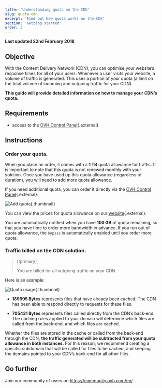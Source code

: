 ```yaml
---
title: 'Understanding quota on the CDN'
slug: quota-cdn
excerpt: 'Find out how quota works on the CDN'
section: 'Getting started'
order: 3
---
```


**Last updated 22nd February 2018**

## Objective

With the Content Delivery Network (CDN), you can optimise your website’s response times for all of your users. Whenever a user visits your website, a volume of traffic is generated. This uses a portion of your quota (a limit on the total volume of incoming and outgoing traffic for your CDN).

**This guide will provide detailed information on how to manage your CDN’s quota.**


## Requirements

- access to the [OVH Control Panel](https://www.ovh.com/auth/?action=gotomanager&from=https://www.ovh.co.uk/&ovhSubsidiary=GB){.external}


## Instructions

### Order your quota.

When you place an order, it comes with a **1 TB** quota allowance for traffic. It is important to note that this quota is not renewed monthly with your solution. Once you have used up this quota allowance (regardless of duration), you will need to add more quota allowance.

If you need additional quota, you can order it directly via the [OVH Control Panel](https://www.ovh.com/auth/?action=gotomanager&from=https://www.ovh.co.uk/&ovhSubsidiary=GB){.external}:

![Add quota](images/add_quota.png){.thumbnail}


You can view the prices for quota allowance on our [website](https://www.ovh.co.uk/cdn/infrastructure/){.external}.

You are automatically notified when you have **100 GB** of quota remaining, so that you have time to order more bandwidth in advance. If you run out of quota allowance, the  `bypass` is automatically enabled until you order more quota.


### Traffic billed on the CDN solution.

> [!primary]
>
> You are billed for all outgoing traffic on your CDN.  
>

Here is an example:

![Quota usage](images/quota_used.png){.thumbnail}


- **189595 Bytes** represents files that have already been cached. The CDN has been able to respond directly to requests for these files.

- **705431 Bytes** represents files called directly from the CDN’s back-end. The caching rules applied to your domain will determine which files are called from the back-end, and which files are cached.


Whether the files are stored in the cache or called from the back-end through the CDN, **the traffic generated will be subtracted from your quota allowance in both instances.** For this reason, we recommend creating a specific subdomain that will be called for files to be cached, and keeping the domains pointed to your CDN’s back-end for all other files.


## Go further

Join our community of users on <https://community.ovh.com/en/>.
